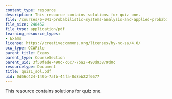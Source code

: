 ```yaml
---
content_type: resource
description: This resource contains solutions for quiz one.
file: /courses/6-041-probabilistic-systems-analysis-and-applied-probability-spring-2006/0d56c424149b7afb44fa0d8eb22f6677_quiz1_sol.pdf
file_size: 248452
file_type: application/pdf
learning_resource_types:
- Exams
license: https://creativecommons.org/licenses/by-nc-sa/4.0/
ocw_type: OCWFile
parent_title: Exams
parent_type: CourseSection
parent_uid: 3f50fede-490c-c6c7-7ba2-490d93879d0c
resourcetype: Document
title: quiz1_sol.pdf
uid: 0d56c424-149b-7afb-44fa-0d8eb22f6677
---
```

This resource contains solutions for quiz one.